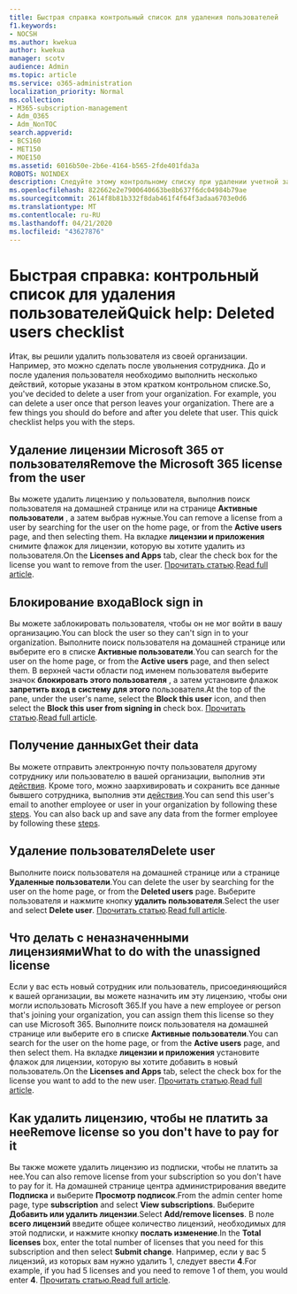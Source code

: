 ```yaml
---
title: Быстрая справка контрольный список для удаления пользователей
f1.keywords:
- NOCSH
ms.author: kwekua
author: kwekua
manager: scotv
audience: Admin
ms.topic: article
ms.service: o365-administration
localization_priority: Normal
ms.collection:
- M365-subscription-management
- Adm_O365
- Adm_NonTOC
search.appverid:
- BCS160
- MET150
- MOE150
ms.assetid: 6016b50e-2b6e-4164-b565-2fde401fda3a
ROBOTS: NOINDEX
description: Следуйте этому контрольному списку при удалении учетной записи пользователя Microsoft 365.
ms.openlocfilehash: 822662e2e7900640663be8b637f6dc04984b79ae
ms.sourcegitcommit: 2614f8b81b332f8dab461f4f64f3adaa6703e0d6
ms.translationtype: MT
ms.contentlocale: ru-RU
ms.lasthandoff: 04/21/2020
ms.locfileid: "43627876"
---
```

# <a name="quick-help-deleted-users-checklist"></a><span data-ttu-id="cd623-103">Быстрая справка: контрольный список для удаления пользователей</span><span class="sxs-lookup"><span data-stu-id="cd623-103">Quick help: Deleted users checklist</span></span>

<span data-ttu-id="cd623-p101">Итак, вы решили удалить пользователя из своей организации. Например, это можно сделать после увольнения сотрудника. До и после удаления пользователя необходимо выполнить несколько действий, которые указаны в этом кратком контрольном списке.</span><span class="sxs-lookup"><span data-stu-id="cd623-p101">So, you've decided to delete a user from your organization. For example, you can delete a user once that person leaves your organization. There are a few things you should do before and after you delete that user. This quick checklist helps you with the steps.</span></span>
  
## <a name="remove-the-microsoft-365-license-from-the-user"></a><span data-ttu-id="cd623-108">Удаление лицензии Microsoft 365 от пользователя</span><span class="sxs-lookup"><span data-stu-id="cd623-108">Remove the Microsoft 365 license from the user</span></span>

<span data-ttu-id="cd623-109">Вы можете удалить лицензию у пользователя, выполнив поиск пользователя на домашней странице или на странице **Активные пользователи** , а затем выбрав нужные.</span><span class="sxs-lookup"><span data-stu-id="cd623-109">You can remove a license from a user by searching for the user on the home page, or from the **Active users** page, and then selecting them.</span></span> <span data-ttu-id="cd623-110">На вкладке **лицензии и приложения** снимите флажок для лицензии, которую вы хотите удалить из пользователя.</span><span class="sxs-lookup"><span data-stu-id="cd623-110">On the **Licenses and Apps** tab, clear the check box for the license you want to remove from the user.</span></span> <span data-ttu-id="cd623-111">[Прочитать статью](../manage/remove-licenses-from-users.md).</span><span class="sxs-lookup"><span data-stu-id="cd623-111">[Read full article](../manage/remove-licenses-from-users.md).</span></span>
  
## <a name="block-sign-in"></a><span data-ttu-id="cd623-112">Блокирование входа</span><span class="sxs-lookup"><span data-stu-id="cd623-112">Block sign in</span></span>

<span data-ttu-id="cd623-113">Вы можете заблокировать пользователя, чтобы он не мог войти в вашу организацию.</span><span class="sxs-lookup"><span data-stu-id="cd623-113">You can block the user so they can't sign in to your organization.</span></span> <span data-ttu-id="cd623-114">Выполните поиск пользователя на домашней странице или выберите его в списке **Активные пользователи**.</span><span class="sxs-lookup"><span data-stu-id="cd623-114">You can search for the user on the home page, or from the **Active users** page, and then select them.</span></span> <span data-ttu-id="cd623-115">В верхней части области под именем пользователя выберите значок **блокировать этого пользователя** , а затем установите флажок **запретить вход в систему для этого** пользователя.</span><span class="sxs-lookup"><span data-stu-id="cd623-115">At the top of the pane, under the user's name, select the **Block this user** icon, and then select the **Block this user from signing in** check box.</span></span> <span data-ttu-id="cd623-116">[Прочитать статью](../add-users/assign-admin-roles.md).</span><span class="sxs-lookup"><span data-stu-id="cd623-116">[Read full article](../add-users/assign-admin-roles.md).</span></span>
  
## <a name="get-their-data"></a><span data-ttu-id="cd623-117">Получение данных</span><span class="sxs-lookup"><span data-stu-id="cd623-117">Get their data</span></span>

<span data-ttu-id="cd623-p104">Вы можете отправить электронную почту пользователя другому сотруднику или пользователю в вашей организации, выполнив эти [действия](../add-users/remove-former-employee.md). Кроме того, можно заархивировать и сохранить все данные бывшего сотрудника, выполнив эти [действия](../add-users/get-access-to-and-back-up-a-former-user-s-data.md).</span><span class="sxs-lookup"><span data-stu-id="cd623-p104">You can send this user's email to another employee or user in your organization by following these [steps](../add-users/remove-former-employee.md). You can also back up and save any data from the former employee by following these [steps](../add-users/get-access-to-and-back-up-a-former-user-s-data.md).</span></span>
  
## <a name="delete-user"></a><span data-ttu-id="cd623-120">Удаление пользователя</span><span class="sxs-lookup"><span data-stu-id="cd623-120">Delete user</span></span>

<span data-ttu-id="cd623-121">Выполните поиск пользователя на домашней странице или а странице **Удаленные пользователи**.</span><span class="sxs-lookup"><span data-stu-id="cd623-121">You can delete the user by searching for the user on the home page, or from the **Deleted users** page.</span></span> <span data-ttu-id="cd623-122">Выберите пользователя и нажмите кнопку **удалить пользователя**.</span><span class="sxs-lookup"><span data-stu-id="cd623-122">Select the user and select **Delete user**.</span></span> <span data-ttu-id="cd623-123">[Прочитать статью](../add-users/delete-a-user.md).</span><span class="sxs-lookup"><span data-stu-id="cd623-123">[Read full article](../add-users/delete-a-user.md).</span></span>
  
## <a name="what-to-do-with-the-unassigned-license"></a><span data-ttu-id="cd623-124">Что делать с неназначенными лицензиями</span><span class="sxs-lookup"><span data-stu-id="cd623-124">What to do with the unassigned license</span></span>

<span data-ttu-id="cd623-125">Если у вас есть новый сотрудник или пользователь, присоединяющийся к вашей организации, вы можете назначить им эту лицензию, чтобы они могли использовать Microsoft 365.</span><span class="sxs-lookup"><span data-stu-id="cd623-125">If you have a new employee or person that's joining your organization, you can assign them this license so they can use Microsoft 365.</span></span> <span data-ttu-id="cd623-126">Выполните поиск пользователя на домашней странице или выберите его в списке **Активные пользователи**.</span><span class="sxs-lookup"><span data-stu-id="cd623-126">You can search for the user on the home page, or from the **Active users** page, and then select them.</span></span> <span data-ttu-id="cd623-127">На вкладке **лицензии и приложения** установите флажок для лицензии, которую вы хотите добавить в новый пользователь.</span><span class="sxs-lookup"><span data-stu-id="cd623-127">On the **Licenses and Apps** tab, select the check box for the license you want to add to the new user.</span></span> <span data-ttu-id="cd623-128">[Прочитать статью](../manage/assign-licenses-to-users.md).</span><span class="sxs-lookup"><span data-stu-id="cd623-128">[Read full article](../manage/assign-licenses-to-users.md).</span></span>
  
## <a name="remove-license-so-you-dont-have-to-pay-for-it"></a><span data-ttu-id="cd623-129">Как удалить лицензию, чтобы не платить за нее</span><span class="sxs-lookup"><span data-stu-id="cd623-129">Remove license so you don't have to pay for it</span></span>

<span data-ttu-id="cd623-130">Вы также можете удалить лицензию из подписки, чтобы не платить за нее.</span><span class="sxs-lookup"><span data-stu-id="cd623-130">You can also remove license from your subscription so you don't have to pay for it.</span></span> <span data-ttu-id="cd623-131">На домашней странице центра администрирования введите **Подписка** и выберите **Просмотр подписок**.</span><span class="sxs-lookup"><span data-stu-id="cd623-131">From the admin center home page, type **subscription** and select **View subscriptions**.</span></span> <span data-ttu-id="cd623-132">Выберите **Добавить или удалить лицензии**.</span><span class="sxs-lookup"><span data-stu-id="cd623-132">Select **Add/remove licenses**.</span></span> <span data-ttu-id="cd623-133">В поле **всего лицензий** введите общее количество лицензий, необходимых для этой подписки, и нажмите кнопку **послать изменение**.</span><span class="sxs-lookup"><span data-stu-id="cd623-133">In the **Total licenses** box, enter the total number of licenses that you need for this subscription and then select **Submit change**.</span></span> <span data-ttu-id="cd623-134">Например, если у вас 5 лицензий, из которых вам нужно удалить 1, следует ввести **4**.</span><span class="sxs-lookup"><span data-stu-id="cd623-134">For example, if you had 5 licenses and you need to remove 1 of them, you would enter **4**.</span></span> <span data-ttu-id="cd623-135">[Прочитать статью.](../../commerce/licenses/remove-licenses-from-subscription.md)</span><span class="sxs-lookup"><span data-stu-id="cd623-135">[Read full article](../../commerce/licenses/remove-licenses-from-subscription.md).</span></span>
